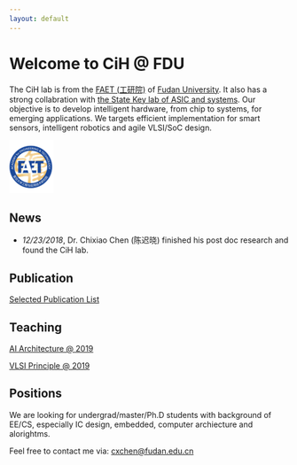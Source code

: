 ```yaml
---
layout: default
---
```


# Welcome to CiH @ FDU

The CiH lab is from the [FAET (工研院)](http://faet.fudan.edu.cn/) of [Fudan University](http://www.fudan.edu.cn). It also has a strong collabration with [the State Key lab of ASIC and systems](http://sme.fudan.edu.cn).
Our objective is to develop intelligent hardware, from chip to systems, for emerging applications.
We targets efficient implementation for smart sensors, intelligent robotics and agile VLSI/SoC design.

![faet](./assets/img/faetlog.png)

## News

* _12/23/2018_, Dr. Chixiao Chen (陈迟晓) finished his post doc research and found the CiH lab.

## Publication

[Selected Publication List](./pub.md)

## Teaching

[AI Architecture @ 2019](./course/ai19.md)

[VLSI Principle  @ 2019](./course/vlsi19.md)

## Positions

We are looking for undergrad/master/Ph.D students with background of EE/CS, especially IC design, embedded, computer archiecture and alorightms. 

Feel free to contact me via: cxchen@fudan.edu.cn



